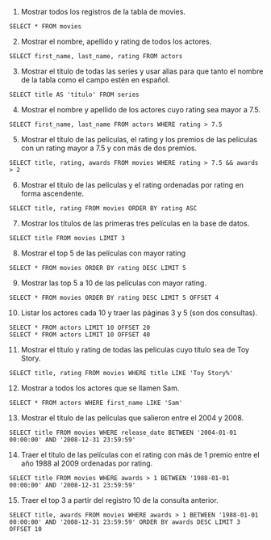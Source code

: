 1. Mostrar todos los registros de la tabla de movies.

```SELECT * FROM movies```


2. Mostrar el nombre, apellido y rating de todos los actores.

```SELECT first_name, last_name, rating FROM actors```

3. Mostrar el título de todas las series y usar alias para que tanto el nombre de la tabla como el campo estén en español.

```SELECT title AS 'título' FROM series```

4. Mostrar el nombre y apellido de los actores cuyo rating sea mayor a 7.5.

```SELECT first_name, last_name FROM actors WHERE rating > 7.5```

5. Mostrar el título de las películas, el rating y los premios de las películas con un rating mayor a 7.5 y con más de dos premios.

```SELECT title, rating, awards FROM movies WHERE rating > 7.5 && awards > 2```

6. Mostrar el título de las películas y el rating ordenadas por rating en forma ascendente.

```SELECT title, rating FROM movies ORDER BY rating ASC```

7. Mostrar los títulos de las primeras tres películas en la base de datos.

```SELECT title FROM movies LIMIT 3```

8. Mostrar el top 5 de las películas con mayor rating

```SELECT * FROM movies ORDER BY rating DESC LIMIT 5```

9. Mostrar las top 5 a 10 de las películas con mayor rating.

```SELECT * FROM movies ORDER BY rating DESC LIMIT 5 OFFSET 4```

10. Listar los actores cada 10 y traer las páginas 3 y 5 (son dos consultas).

```
SELECT * FROM actors LIMIT 10 OFFSET 20
SELECT * FROM actors LIMIT 10 OFFSET 40
```

11. Mostrar el título y rating de todas las películas cuyo título sea de Toy Story.

```SELECT title, rating FROM movies WHERE title LIKE 'Toy Story%'```

12. Mostrar a todos los actores que se llamen Sam.

```SELECT * FROM actors WHERE first_name LIKE 'Sam'```

13. Mostrar el título de las películas que salieron entre el 2004 y 2008.

```SELECT title FROM movies WHERE release_date BETWEEN '2004-01-01 00:00:00' AND '2008-12-31 23:59:59'```

14. Traer el título de las películas con el rating con más de 1 premio entre el año 1988 al 2009 ordenadas por rating.

```SELECT title FROM movies WHERE awards > 1 BETWEEN '1988-01-01 00:00:00' AND '2008-12-31 23:59:59'```

15. Traer el top 3 a partir del registro 10 de la consulta anterior.

```SELECT title, awards FROM movies WHERE awards > 1 BETWEEN '1988-01-01 00:00:00' AND '2008-12-31 23:59:59' ORDER BY awards DESC LIMIT 3 OFFSET 10```

